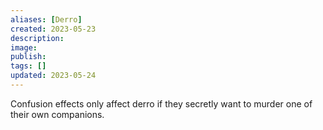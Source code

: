 ```yaml
---
aliases: [Derro]
created: 2023-05-23
description: 
image: 
publish: 
tags: []
updated: 2023-05-24
---
```


Confusion effects only affect derro if they secretly want to murder one of their own companions.